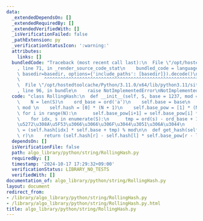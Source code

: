 ```yaml
---
data:
  _extendedDependsOn: []
  _extendedRequiredBy: []
  _extendedVerifiedWith: []
  _isVerificationFailed: false
  _pathExtension: py
  _verificationStatusIcon: ':warning:'
  attributes:
    links: []
  bundledCode: "Traceback (most recent call last):\n  File \"/opt/hostedtoolcache/Python/3.11.0/x64/lib/python3.11/site-packages/onlinejudge_verify/documentation/build.py\"\
    , line 71, in _render_source_code_stat\n    bundled_code = language.bundle(stat.path,\
    \ basedir=basedir, options={'include_paths': [basedir]}).decode()\n          \
    \         ^^^^^^^^^^^^^^^^^^^^^^^^^^^^^^^^^^^^^^^^^^^^^^^^^^^^^^^^^^^^^^^^^^^^^^^^^^^^^^^^^\n\
    \  File \"/opt/hostedtoolcache/Python/3.11.0/x64/lib/python3.11/site-packages/onlinejudge_verify/languages/python.py\"\
    , line 96, in bundle\n    raise NotImplementedError\nNotImplementedError\n"
  code: "class RollingHash:\n  def __init__(self, S, base = 1237, mod = (1<<61)-1):\n\
    \    N = len(S)\n    ord_base = ord('a')\n    self.base = base\n    self.mod =\
    \ mod \n    self.hash = [0] * (N + 1)\n    self.base_pow = [1] * (N + 1)\n   \
    \ for i in range(N):\n      self.base_pow[i+1] = self.base_pow[i] * base % mod\n\
    \    for idx, s in enumerate(S):\n      tmp = ord(s) - ord_base + 1 # 0 \u3092\
    \u5272\u308A\u5F53\u3066\u3066\u306F\u3044\u3051\u306A\u3044\n      self.hash[idx+1]\
    \ = (self.hash[idx] * self.base + tmp) % mod\n\n  def get_hash(self, l, r): #[l,\
    \ r)\n    return (self.hash[r] - self.hash[l] * self.base_pow[r - l]) % self.mod"
  dependsOn: []
  isVerificationFile: false
  path: algo_library/python/string/RollingHash.py
  requiredBy: []
  timestamp: '2024-10-17 17:29:32+09:00'
  verificationStatus: LIBRARY_NO_TESTS
  verifiedWith: []
documentation_of: algo_library/python/string/RollingHash.py
layout: document
redirect_from:
- /library/algo_library/python/string/RollingHash.py
- /library/algo_library/python/string/RollingHash.py.html
title: algo_library/python/string/RollingHash.py
---
```

